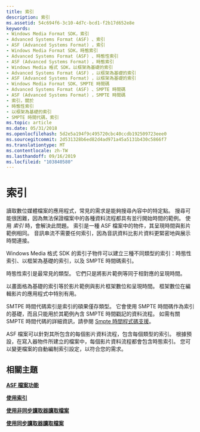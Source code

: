 ```yaml
---
title: 索引
description: 索引
ms.assetid: 54c694f6-3c10-4d7c-bcd1-f2b17d652e8e
keywords:
- Windows Media Format SDK，索引
- Advanced Systems Format (ASF) 、索引
- ASF (Advanced Systems Format) ，索引
- Windows Media Format SDK，時態索引
- Advanced Systems Format (ASF) 、時態性索引
- ASF (Advanced Systems Format) ，時態索引
- Windows Media 格式 SDK，以框架為基礎的索引
- Advanced Systems Format (ASF) ，以框架為基礎的索引
- ASF (Advanced Systems Format) ，以框架為基礎的索引
- Windows Media Format SDK、SMPTE 時間碼
- Advanced Systems Format (ASF) 、SMPTE 時間碼
- ASF (Advanced Systems Format) ，SMPTE 時間碼
- 索引，關於
- 時態性索引
- 以框架為基礎的索引
- SMPTE 時間代碼，索引
ms.topic: article
ms.date: 05/31/2018
ms.openlocfilehash: 5d2e5a194f9c495720cbc40ccdb192509723eee0
ms.sourcegitcommit: 2d531328b6ed82d4ad971a45a5131b430c5866f7
ms.translationtype: MT
ms.contentlocale: zh-TW
ms.lasthandoff: 09/16/2019
ms.locfileid: "103840580"
---
```

# <a name="indexes"></a>索引

讀取數位媒體檔案的應用程式，常見的需求是能夠搜尋內容中的特定點。 搜尋可能很困難，因為無法保證檔案中的各種資料流程都具有並行開始時間的範例。 使用 *索引* 時，會解決此問題。 索引是一種 ASF 檔案中的物件，其呈現時間與影片範例相同。 音訊串流不需要任何索引，因為音訊資料比影片資料更緊密地與展示時間連接。

Windows Media 格式 SDK 的索引子物件可以建立三種不同類型的索引：時態性索引、以框架為基礎的索引，以及 SMPTE 時間碼索引。

時態性索引是最常見的類型。 它們只是將影片範例等同于相對應的呈現時間。

以畫面格為基礎的索引等於影片範例與影片框架數位和呈現時間。 框架數位在編輯影片的應用程式中特別有用。

SMTPE 時間代碼索引是索引的碩果僅存類型。 它會使用 SMPTE 時間碼作為索引的基礎，而且只能用於其範例內含 SMPTE 時間戳記的資料流程。 如需有關 SMPTE 時間代碼的詳細資訊，請參閱 [Smpte 時間程式碼支援](smpte-time-code-support.md)。

ASF 檔案可以針對其所包含的每個影片資料流程，包含每個類型的索引。 根據預設，在寫入器物件所建立的檔案中，每個影片資料流程都會包含時態索引。 您可以變更檔案的自動編制索引設定，以符合您的需求。

## <a name="related-topics"></a>相關主題

<dl> <dt>

[**ASF 檔案功能**](asf-file-features.md)
</dt> <dt>

[**使用索引**](working-with-indexes.md)
</dt> <dt>

[**使用非同步讀取器讀取檔案**](reading-files-with-the-asynchronous-reader.md)
</dt> <dt>

[**使用同步讀取器讀取檔案**](reading-files-with-the-synchronous-reader.md)
</dt> </dl>

 

 




